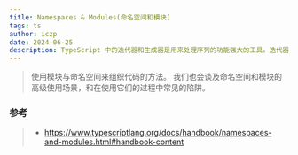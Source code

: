 ```yaml
---
title: Namespaces & Modules(命名空间和模块)
tags: ts
author: iczp
date: 2024-06-25
description: TypeScript 中的迭代器和生成器是用来处理序列的功能强大的工具。迭代器允许对象自定义其迭代行为，而生成器则提供了一种更便捷的方式来定义复杂的迭代逻辑。
---
```


> 使用模块与命名空间来组织代码的方法。 我们也会谈及命名空间和模块的高级使用场景，和在使用它们的过程中常见的陷阱。

### 参考

> - https://www.typescriptlang.org/docs/handbook/namespaces-and-modules.html#handbook-content
